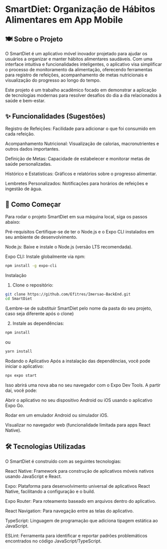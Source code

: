 # SmartDiet: Organização de Hábitos Alimentares em App Mobile

## 🍽️ Sobre o Projeto
O SmartDiet é um aplicativo móvel inovador projetado para ajudar os usuários a organizar e manter hábitos alimentares saudáveis. Com uma interface intuitiva e funcionalidades inteligentes, o aplicativo visa simplificar o processo de monitoramento da alimentação, oferecendo ferramentas para registro de refeições, acompanhamento de metas nutricionais e visualização do progresso ao longo do tempo.

Este projeto é um trabalho acadêmico focado em demonstrar a aplicação de tecnologias modernas para resolver desafios do dia a dia relacionados à saúde e bem-estar.

## ✨ Funcionalidades (Sugestões)
Registro de Refeições: Facilidade para adicionar o que foi consumido em cada refeição.

Acompanhamento Nutricional: Visualização de calorias, macronutrientes e outros dados importantes.

Definição de Metas: Capacidade de estabelecer e monitorar metas de saúde personalizadas.

Histórico e Estatísticas: Gráficos e relatórios sobre o progresso alimentar.

Lembretes Personalizados: Notificações para horários de refeições e ingestão de água.

## 🚀 Como Começar
Para rodar o projeto SmartDiet em sua máquina local, siga os passos abaixo:

Pré-requisitos
Certifique-se de ter o Node.js e o Expo CLI instalados em seu ambiente de desenvolvimento.

Node.js: Baixe e instale o Node.js (versão LTS recomendada).

Expo CLI: Instale globalmente via npm:
```bash
npm install -g expo-cli
```

Instalação
1. Clone o repositório:
```bash
git clone https://github.com/Efitres/Imersao-BackEnd.git
cd SmartDiet
```

(Lembre-se de substituir SmartDiet pelo nome da pasta do seu projeto, caso seja diferente após o clone)

2. Instale as dependências:
```bash
npm install
```

ou

```bash
yarn install
```


Rodando o Aplicativo
Após a instalação das dependências, você pode iniciar o aplicativo:

```bash
npx expo start
```

 Isso abrirá uma nova aba no seu navegador com o Expo Dev Tools. A partir daí, você pode:

 Abrir o aplicativo no seu dispositivo Android ou iOS usando o aplicativo Expo Go.

 Rodar em um emulador Android ou simulador iOS.
 
 Visualizar no navegador web (funcionalidade limitada para apps React Native).

## 🛠️ Tecnologias Utilizadas

O SmartDiet é construído com as seguintes tecnologias:

React Native: Framework para construção de aplicativos móveis nativos usando JavaScript e React.

Expo: Plataforma para desenvolvimento universal de aplicativos React Native, facilitando a configuração e o build.

Expo Router: Para roteamento baseado em arquivos dentro do aplicativo.

React Navigation: Para navegação entre as telas do aplicativo.

TypeScript: Linguagem de programação que adiciona tipagem estática ao JavaScript.

ESLint: Ferramenta para identificar e reportar padrões problemáticos encontrados no código JavaScript/TypeScript.
